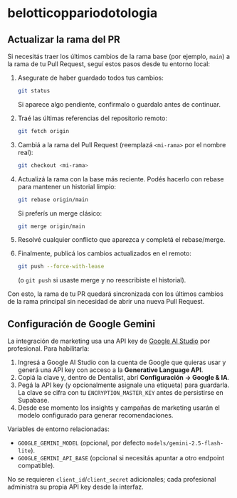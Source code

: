 # belotticoppariodotologia

## Actualizar la rama del PR

Si necesitás traer los últimos cambios de la rama base (por ejemplo, `main`) a la rama de tu Pull Request, seguí estos pasos desde tu entorno local:

1. Asegurate de haber guardado todos tus cambios:
   ```bash
   git status
   ```
   Si aparece algo pendiente, confirmalo o guardalo antes de continuar.

2. Traé las últimas referencias del repositorio remoto:
   ```bash
   git fetch origin
   ```

3. Cambiá a la rama del Pull Request (reemplazá `<mi-rama>` por el nombre real):
   ```bash
   git checkout <mi-rama>
   ```

4. Actualizá la rama con la base más reciente. Podés hacerlo con rebase para mantener un historial limpio:
   ```bash
   git rebase origin/main
   ```
   Si preferís un merge clásico:
   ```bash
   git merge origin/main
   ```

5. Resolvé cualquier conflicto que aparezca y completá el rebase/merge.

6. Finalmente, publicá los cambios actualizados en el remoto:
   ```bash
   git push --force-with-lease
   ```
   (o `git push` si usaste merge y no reescribiste el historial).

Con esto, la rama de tu PR quedará sincronizada con los últimos cambios de la rama principal sin necesidad de abrir una nueva Pull Request.

## Configuración de Google Gemini

La integración de marketing usa una API key de [Google AI Studio](https://aistudio.google.com/app/apikey) por profesional. Para habilitarla:

1. Ingresá a Google AI Studio con la cuenta de Google que quieras usar y generá una API key con acceso a la **Generative Language API**.
2. Copiá la clave y, dentro de Dentalist, abrí **Configuración → Google & IA**.
3. Pegá la API key (y opcionalmente asignale una etiqueta) para guardarla. La clave se cifra con tu `ENCRYPTION_MASTER_KEY` antes de persistirse en Supabase.
4. Desde ese momento los insights y campañas de marketing usarán el modelo configurado para generar recomendaciones.

Variables de entorno relacionadas:

- `GOOGLE_GEMINI_MODEL` (opcional, por defecto `models/gemini-2.5-flash-lite`).
- `GOOGLE_GEMINI_API_BASE` (opcional si necesitás apuntar a otro endpoint compatible).

No se requieren `client_id`/`client_secret` adicionales; cada profesional administra su propia API key desde la interfaz.
